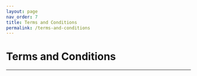 ```yaml
---
layout: page
nav_order: 7
title: Terms and Conditions
permalink: /terms-and-conditions
---
```

# Terms and Conditions
---
